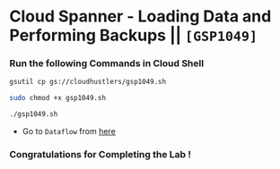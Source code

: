 # Cloud Spanner - Loading Data and Performing Backups || `[GSP1049]`

### Run the following Commands in Cloud Shell

```bash
gsutil cp gs://cloudhustlers/gsp1049.sh

sudo chmod +x gsp1049.sh

./gsp1049.sh
```

- Go to `Dataflow` from [here](https://console.cloud.google.com/dataflow?)

### Congratulations for Completing the Lab !
